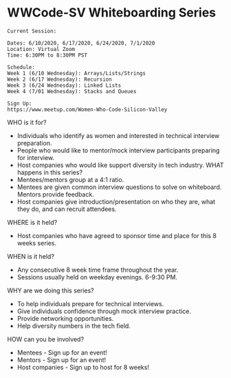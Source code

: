 # WWCode-SV Whiteboarding Series

```
Current Session:

Dates: 6/10/2020, 6/17/2020, 6/24/2020, 7/1/2020
Location: Virtual Zoom
Time: 6:30PM to 8:30PM PST

Schedule:
Week 1 (6/10 Wednesday): Arrays/Lists/Strings
Week 2 (6/17 Wednesday): Recursion
Week 3 (6/24 Wednesday): Linked Lists
Week 4 (7/01 Wednesday): Stacks and Queues

Sign Up:
https://www.meetup.com/Women-Who-Code-Silicon-Valley
```

WHO is it for?
* Individuals who identify as women and interested in technical interview preparation. 
* People who would like to mentor/mock interview participants preparing for interview. 
* Host companies who would like support diversity in tech industry. 
WHAT happens in this series?
* Mentees/mentors group at a 4:1 ratio. 
* Mentees are given common interview questions to solve on whiteboard. Mentors provide feedback. 
* Host companies give introduction/presentation on who they are, what they do, and can recruit attendees. 


WHERE is it held?
* Host companies who have agreed to sponsor time and place for this 8 weeks series.


WHEN is it held?
* Any consecutive 8 week time frame throughout the year. 
* Sessions usually held on weekday evenings. 6-9:30 PM.


WHY are we doing this series?
* To help individuals prepare for technical interviews. 
* Give individuals confidence through mock interview practice. 
* Provide networking opportunities. 
* Help diversity numbers in the tech field. 


HOW can you be involved?
* Mentees - Sign up for an event!
* Mentors - Sign up for an event!
* Host companies - Sign up to host for 8 weeks!
